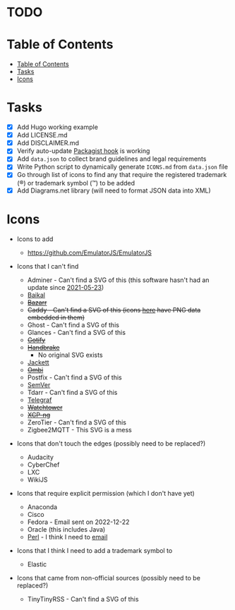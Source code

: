 # TODO

# Table of Contents
- [Table of Contents](#table-of-contents)
- [Tasks](#tasks)
- [Icons](#icons)

# Tasks
- [x] Add Hugo working example
- [x] Add LICENSE.md
- [x] Add DISCLAIMER.md
- [x] Verify auto-update [Packagist hook](https://packagist.org/about#how-to-update-packages) is working
- [x] Add `data.json` to collect brand guidelines and legal requirements
- [x] Write Python script to dynamically generate `ICONS.md` from `data.json` file
- [x] Go through list of icons to find any that require the registered trademark (®) or trademark symbol (™) to be added
- [x] Add Diagrams.net library (will need to format JSON data into XML)

# Icons
- Icons to add
  - https://github.com/EmulatorJS/EmulatorJS

- Icons that I can't find
  - Adminer - Can't find a SVG of this (this software hasn't had an update since [2021-05-23](https://github.com/vrana/adminer/commit/88647b93e467210f270340e758af6771e2c5638a))
  - [Baikal](https://github.com/sabre-io/Baikal/issues/1143)
  - ~~[Bazarr](https://github.com/morpheus65535/bazarr/issues/2020)~~
  - ~~Caddy - Can't find a SVG of this (icons [here](https://github.com/caddyserver/website/tree/master/src/resources/images) have PNG data embedded in them)~~
  - Ghost - Can't find a SVG of this
  - Glances - Can't find a SVG of this
  - ~~[Gotify](https://github.com/gotify/website/issues/67)~~
  - ~~[Handbrake](https://github.com/HandBrake/HandBrake/issues/4749)~~
    - No original SVG exists
  - [Jackett](https://github.com/Jackett/Jackett/issues/13789)
  - ~~[Ombi](https://github.com/Ombi-app/Ombi/issues/4834)~~
  - Postfix - Can't find a SVG of this
  - [SemVer](https://github.com/semver/semver.org/issues/399)
  - Tdarr - Can't find a SVG of this
  - [Telegraf](https://github.com/influxdata/telegraf/issues/12327)
  - ~~[Watchtower](https://github.com/containrrr/watchtower/issues/1510)~~
  - ~~[XCP-ng](https://github.com/xcp-ng/xcp/issues/583)~~
  - ZeroTier - Can't find a SVG of this
  - Zigbee2MQTT - This SVG is a mess

- Icons that don't touch the edges (possibly need to be replaced?)
  - Audacity
  - CyberChef
  - LXC
  - WikiJS

- Icons that require explicit permission (which I don't have yet)
  - Anaconda
  - Cisco
  - Fedora - Email sent on 2022-12-22
  - Oracle (this includes Java)
  - [Perl](https://github.com/tpf/marketing-materials/blob/master/images/onion-logo/tpf-logo-onion.svg) - I think I need to [email](https://www.perlfoundation.org/trademarks.html)

- Icons that I think I need to add a trademark symbol to
  - Elastic

- Icons that came from non-official sources (possibly need to be replaced?)
  - TinyTinyRSS - Can't find a SVG of this
